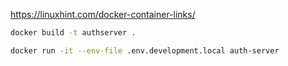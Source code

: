 https://linuxhint.com/docker-container-links/

```bash
docker build -t authserver . 
```
```bash
docker run -it --env-file .env.development.local auth-server
```